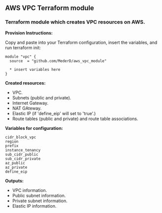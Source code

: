 ## AWS VPC Terraform module  
### Terraform module which creates VPC resources on AWS.

**Provision Instructions:**

Copy and paste into your Terraform configuration, insert the variables, and run terraform init:  

```
module "vpc" {
  source  = "github.com/MederD/aws_vpc_module"

  * insert variables here
}
```

**Created resources:**  
* VPC.
* Subnets (public and private).
* Internet Gateway.
* NAT GAteway.
* Elastic IP (if 'define_eip' will set to 'true'.)
* Route tables (public and private) and route table associations.

**Variables for configuration:**  
```
cidr_block_vpc
region        
prefix                
instance_tenancy      
sub_cidr_public      
sub_cidr_private      
az_public         
az_private    
define_eip      
```

**Outputs:**  
* VPC information.
* Public subnet information.
* Private subnet information.
* Elastic IP information.



